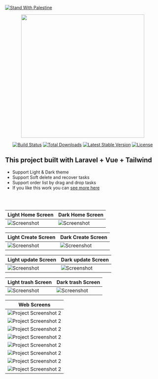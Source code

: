 [![Stand With Palestine](https://raw.githubusercontent.com/TheBSD/StandWithPalestine/main/banner-no-action.svg)](https://TheBSD.github.io/StandWithPalestine/)


<p align="center"><a href="https://laravel.com" target="_blank"><img src="https://raw.githubusercontent.com/laravel/art/master/logo-lockup/5%20SVG/2%20CMYK/1%20Full%20Color/laravel-logolockup-cmyk-red.svg" width="400"></a></p>

<p align="center">
<a href="https://travis-ci.org/laravel/framework"><img src="https://travis-ci.org/laravel/framework.svg" alt="Build Status"></a>
<a href="https://packagist.org/packages/laravel/framework"><img src="https://img.shields.io/packagist/dt/laravel/framework" alt="Total Downloads"></a>
<a href="https://packagist.org/packages/laravel/framework"><img src="https://img.shields.io/packagist/v/laravel/framework" alt="Latest Stable Version"></a>
<a href="https://packagist.org/packages/laravel/framework"><img src="https://img.shields.io/packagist/l/laravel/framework" alt="License"></a>
</p>

## This project built with Laravel + Vue + Tailwind <br>

- Support Light & Dark theme
- Support Soft delete and recover tasks
- Support order list by drag and drop tasks
- If you like this work you can <a href="https://github.com/akramghaleb">see more here</a>

<br><br>

| Light Home Screen         | Dark Home Screen         |
|---------------------------|--------------------------|
| ![Screenshot](scs/10.PNG) | ![Screenshot](scs/9.PNG) |

| Light Create Screen       | Dark Create Screen        |
|---------------------------|---------------------------|
| ![Screenshot](scs/11.PNG) | ![Screenshot](scs/14.PNG) |

| Light update Screen       | Dark update Screen        |
|---------------------------|---------------------------|
| ![Screenshot](scs/13.PNG) | ![Screenshot](scs/16.PNG) |

| Light trash Screen        | Dark trash Screen         |
|---------------------------|---------------------------|
| ![Screenshot](scs/12.PNG) | ![Screenshot](scs/15.PNG) |

| Web Screens                         |
|-------------------------------------|
|![Project Screenshot 2](scs/1.PNG)|
|![Project Screenshot 2](scs/2.PNG)|
|![Project Screenshot 2](scs/3.PNG)|
|![Project Screenshot 2](scs/4.PNG)|
|![Project Screenshot 2](scs/5.PNG)|
|![Project Screenshot 2](scs/6.PNG)|
|![Project Screenshot 2](scs/7.PNG)|
|![Project Screenshot 2](scs/8.PNG)|
  
